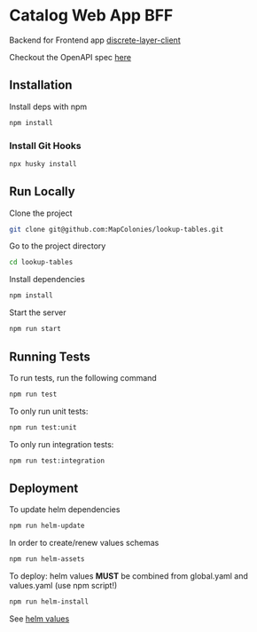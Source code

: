 # Catalog Web App BFF

Backend for Frontend app [discrete-layer-client](https://github.com/MapColonies/discrete-layer-client)

Checkout the OpenAPI spec [here](/openapi3.yaml)

## Installation

Install deps with npm

```bash
npm install
```

### Install Git Hooks

```bash
npx husky install
```

## Run Locally

Clone the project

```bash
git clone git@github.com:MapColonies/lookup-tables.git
```

Go to the project directory

```bash
cd lookup-tables
```

Install dependencies

```bash
npm install
```

Start the server

```bash
npm run start
```

## Running Tests
To run tests, run the following command
```bash
npm run test
```
To only run unit tests:
```bash
npm run test:unit
```
To only run integration tests:
```bash
npm run test:integration
```

## Deployment
To update helm dependencies
```bash
npm run helm-update
```

In order to create/renew values schemas 
```bash
npm run helm-assets
```

To deploy: helm values **MUST** be combined from global.yaml and values.yaml (use npm script!)
```bash
npm run helm-install
```

See [helm values](https://github.com/MapColonies/helm-common/blob/c352a2453117895ec0f9df0267a66d6f5b9c2da2/README.md)
